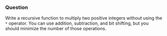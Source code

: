 ### Question

Write a recursive function to multiply two positive integers without using the `*` operator. You can use addition, subtraction, and bit shifting, but you should minimize the number of those operations.
